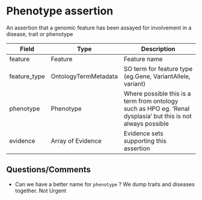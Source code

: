 # Phenotype assertion

An assertion that a genomic feature has been assayed for involvement in a disease, trait or phenotype

| Field             | Type            | Description
|-------------------|-----------------|---------------------
| feature           | Feature          | Feature name
| feature_type      | OntologyTermMetadata        | SO term for feature type (eg.Gene, VariantAllele, variant)
| phenotype         | Phenotype       | Where possible this is a term from ontology such as HPO eg. ‘Renal dysplasia’ but this is not always possible
| evidence          | Array of Evidence| Evidence sets supporting this assertion

## Questions/Comments
* Can we have a better name for `phenotype` ? We dump traits and diseases together. Not Urgent



